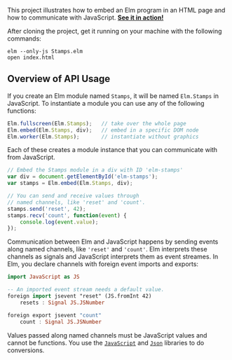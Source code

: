 This project illustrates how to embed an Elm program in an HTML
page and how to communicate with JavaScript.
**[See it in action!](http://evancz.github.io/elm-html-and-js)**

After cloning the project, get it running on your
machine with the following commands:

    elm --only-js Stamps.elm
    open index.html

## Overview of API Usage

If you create an Elm module named `Stamps`, it will be named
`Elm.Stamps` in JavaScript. To instantiate a module you can
use any of the following functions:

```javascript
Elm.fullscreen(Elm.Stamps);   // take over the whole page
Elm.embed(Elm.Stamps, div);   // embed in a specific DOM node
Elm.worker(Elm.Stamps);       // instantiate without graphics
```

Each of these creates a module instance that you can communicate
with from JavaScript.

```javascript
// Embed the Stamps module in a div with ID 'elm-stamps'
var div = document.getElementById('elm-stamps');
var stamps = Elm.embed(Elm.Stamps, div);

// You can send and receive values through
// named channels, like 'reset' and 'count'.
stamps.send('reset', 42);
stamps.recv('count', function(event) {
    console.log(event.value);
});
```
Communication between Elm and JavaScript happens by sending events
along named channels, like `'reset'` and `'count'`. Elm interprets
these channels as signals and JavaScript interprets them as event streames.
In Elm, you declare channels with foreign event imports and exports:

```haskell
import JavaScript as JS

-- An imported event stream needs a default value.
foreign import jsevent "reset" (JS.fromInt 42)
    resets : Signal JS.JSNumber

foreign export jsevent "count"
    count : Signal JS.JSNumber
```

Values passed along named channels must be JavaScript values and
cannot be functions. You use the
[`JavaScript`](http://docs.elm-lang.org/library/JavaScript.elm)
and [`Json`](http://docs.elm-lang.org/library/Json.elm)
libraries to do conversions.
